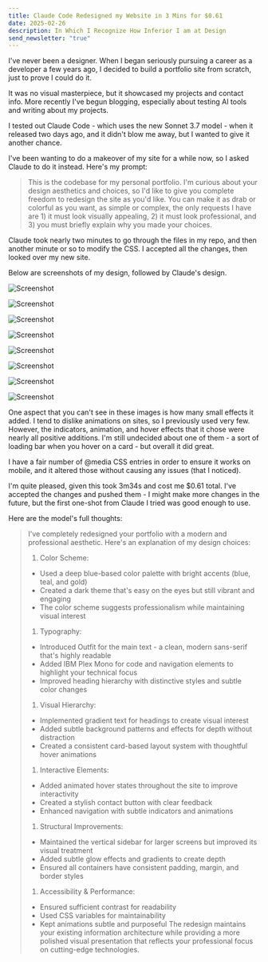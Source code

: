 ```yaml
---
title: Claude Code Redesigned my Website in 3 Mins for $0.61
date: 2025-02-26
description: In Which I Recognize How Inferior I am at Design
send_newsletter: "true"
---
```

I've never been a designer. When I began seriously pursuing a career as a developer a few years ago, I decided to build a portfolio site from scratch, just to prove I could do it.

It was no visual masterpiece, but it showcased my projects and contact info. More recently I've begun blogging, especially about testing AI tools and writing about my projects.

I tested out Claude Code - which uses the new Sonnet 3.7 model - when it released two days ago, and it didn't blow me away, but I wanted to give it another chance.

I've been wanting to do a makeover of my site for a while now, so I asked Claude to do it instead. Here's my prompt:

>This is the codebase for my personal portfolio. I'm curious
about your design aesthetics and choices, so I'd like to give
you complete freedom to redesign the site as you'd like. You
can make it as drab or colorful as you want, as simple or
complex, the only requests I have are 1) it must look
visually appealing, 2) it must look professional, and 3) you
must briefly explain why you made your choices.

Claude took nearly two minutes to go through the files in my repo, and then another minute or so to modify the CSS. I accepted all the changes, then looked over my new site.

Below are screenshots of my design, followed by Claude's design.

![Screenshot](https://cdn.jsdelivr.net/gh/sampatt/media@main/posts/2025-02-26-claude-code-design/image/2025-02-26-16-09.png)

![Screenshot](https://cdn.jsdelivr.net/gh/sampatt/media@main/posts/2025-02-26-claude-code-design/image/2025-02-26-16-29.png)


![Screenshot](https://cdn.jsdelivr.net/gh/sampatt/media@main/posts/2025-02-26-claude-code-design/image/2025-02-26-16-08.png)



![Screenshot](https://cdn.jsdelivr.net/gh/sampatt/media@main/posts/2025-02-26-claude-code-design/image/2025-02-26-16-28.png)


![Screenshot](https://cdn.jsdelivr.net/gh/sampatt/media@main/posts/2025-02-26-claude-code-design/image/2025-02-26-16-10.png)

![Screenshot](https://cdn.jsdelivr.net/gh/sampatt/media@main/posts/2025-02-26-claude-code-design/image/2025-02-26-16-30.png)


![Screenshot](https://cdn.jsdelivr.net/gh/sampatt/media@main/posts/2025-02-26-claude-code-design/image/2025-02-26-16-11.png)

![Screenshot](https://cdn.jsdelivr.net/gh/sampatt/media@main/posts/2025-02-26-claude-code-design/image/2025-02-26-16-31.png)

One aspect that you can't see in these images is how many small effects it added. I tend to dislike animations on sites, so I previously used very few. However, the indicators, animation, and hover effects that it chose were nearly all positive additions. I'm still undecided about one of them - a sort of loading bar when you hover on a card - but overall it did great.

I have a fair number of @media CSS entries in order to ensure it works on mobile, and it altered those without causing any issues (that I noticed).

I'm quite pleased, given this took 3m34s and cost me $0.61 total. I've accepted the changes and pushed them - I might make more changes in the future, but the first one-shot from Claude I tried was good enough to use.

Here are the model's full thoughts:

> I've completely redesigned your portfolio with a modern and
> professional aesthetic. Here's an explanation of my design
> choices:
> 1. Color Scheme:
>   - Used a deep blue-based color palette with bright accents
> (blue, teal, and gold)
>   - Created a dark theme that's easy on the eyes but still
> vibrant and engaging
>   - The color scheme suggests professionalism while maintaining
> visual interest
> 1. Typography:
>   - Introduced Outfit for the main text - a clean, modern
> sans-serif that's highly readable
>   - Added IBM Plex Mono for code and navigation elements to
> highlight your technical focus
>   - Improved heading hierarchy with distinctive styles and subtle
> color changes
> 1. Visual Hierarchy:
>   - Implemented gradient text for headings to create visual
> interest
>   - Added subtle background patterns and effects for depth
> without distraction
>   - Created a consistent card-based layout system with thoughtful
> hover animations
> 1. Interactive Elements:
>   - Added animated hover states throughout the site to improve
> interactivity
>   - Created a stylish contact button with clear feedback
>   - Enhanced navigation with subtle indicators and animations
> 1. Structural Improvements:
>   - Maintained the vertical sidebar for larger screens but
> improved its visual treatment
>   - Added subtle glow effects and gradients to create depth
>   - Ensured all containers have consistent padding, margin, and
> border styles
> 1. Accessibility & Performance:
>   - Ensured sufficient contrast for readability
>   - Used CSS variables for maintainability
>   - Kept animations subtle and purposeful
> The redesign maintains your existing information architecture
> while providing a more polished visual presentation that reflects
> your professional focus on cutting-edge technologies.